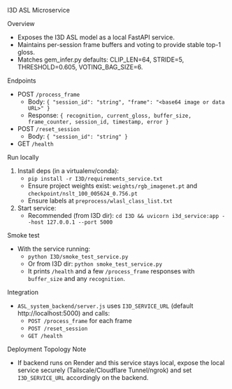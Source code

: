 I3D ASL Microservice

Overview
- Exposes the I3D ASL model as a local FastAPI service.
- Maintains per-session frame buffers and voting to provide stable top-1 gloss.
- Matches gem_infer.py defaults: CLIP_LEN=64, STRIDE=5, THRESHOLD=0.605, VOTING_BAG_SIZE=6.

Endpoints
- POST `/process_frame`
  - Body: `{ "session_id": "string", "frame": "<base64 image or data URL>" }`
  - Response: `{ recognition, current_gloss, buffer_size, frame_counter, session_id, timestamp, error }`
- POST `/reset_session`
  - Body: `{ "session_id": "string" }`
- GET `/health`

Run locally
1) Install deps (in a virtualenv/conda):
   - `pip install -r I3D/requirements_service.txt`
   - Ensure project weights exist: `weights/rgb_imagenet.pt` and `checkpoint/nslt_100_005624_0.756.pt`
   - Ensure labels at `preprocess/wlasl_class_list.txt`
2) Start service:
   - Recommended (from I3D dir): `cd I3D && uvicorn i3d_service:app --host 127.0.0.1 --port 5000`

Smoke test
- With the service running:
  - `python I3D/smoke_test_service.py`
  - Or from I3D dir: `python smoke_test_service.py`
  - It prints `/health` and a few `/process_frame` responses with `buffer_size` and any `recognition`.

Integration
- `ASL_system_backend/server.js` uses `I3D_SERVICE_URL` (default http://localhost:5000) and calls:
  - `POST /process_frame` for each frame
  - `POST /reset_session`
  - `GET /health`

Deployment Topology Note
- If backend runs on Render and this service stays local, expose the local service securely (Tailscale/Cloudflare Tunnel/ngrok) and set `I3D_SERVICE_URL` accordingly on the backend.
